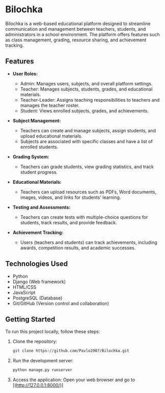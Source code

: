 # Bilochka

Bilochka is a web-based educational platform designed to streamline communication and management between teachers, students, and administrators in a school environment. The platform offers features such as class management, grading, resource sharing, and achievement tracking.

## Features

- **User Roles:**
  - Admin: Manages users, subjects, and overall platform settings.
  - Teacher: Manages subjects, students, grades, and educational materials.
  - Teacher-Leader: Assigns teaching responsibilities to teachers and manages the teacher roster.
  - Student: Views enrolled subjects, grades, and achievements.

- **Subject Management:**
  - Teachers can create and manage subjects, assign students, and upload educational materials.
  - Subjects are associated with specific classes and have a list of enrolled students.

- **Grading System:**
  - Teachers can grade students, view grading statistics, and track student progress.

- **Educational Materials:**
  - Teachers can upload resources such as PDFs, Word documents, images, videos, and links for students' learning.

- **Testing and Assessments:**
  - Teachers can create tests with multiple-choice questions for students, track results, and provide feedback.

- **Achievement Tracking:**
  - Users (teachers and students) can track achievements, including awards, competition results, and academic successes.

## Technologies Used

- Python
- Django (Web framework)
- HTML/CSS
- JavaScript
- PostgreSQL (Database)
- Git/GitHub (Version control and collaboration)

## Getting Started

To run this project locally, follow these steps:

1. Clone the repository:
   ```bash
   git clone https://github.com/Pavlo2907/Bilochka.git
2. Run the development server:
   ```bash
   python manage.py runserver
3. Access the application:
   Open your web browser and go to [(http://127.0.0.1:8000/)]

